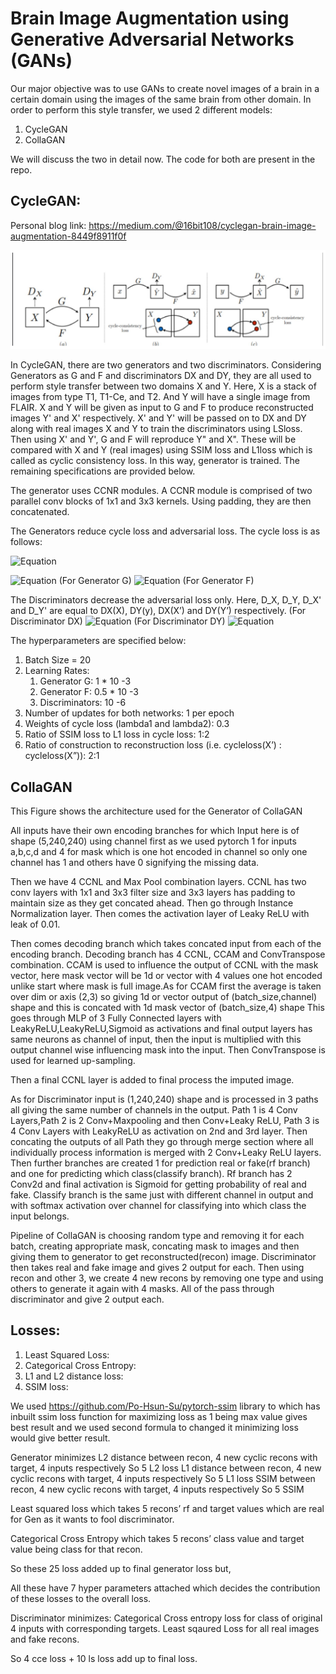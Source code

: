 # Brain Image Augmentation using Generative Adversarial Networks (GANs)

Our major objective was to use GANs to create novel images of a brain in a certain domain using the images of the same brain from other domain. In order to perform this style transfer, we used 2 different models:
1. CycleGAN
2. CollaGAN

We will discuss the two in detail now. The code for both are present in the repo.

## CycleGAN: 
Personal blog link: https://medium.com/@16bit108/cyclegan-brain-image-augmentation-8449f8911f0f

![Image CycleGAN Architecture](./img/cyclegan_arch.png)

In CycleGAN, there are two generators and two discriminators. Considering Generators as G and F and discriminators DX and DY, they are all used to perform style transfer between two domains X and Y. Here, X is a stack of images from type T1, T1-Ce, and T2. And Y will have a single image from FLAIR. X and Y will be given as input to G and F to produce reconstructed images Y' and X' respectively. X' and Y' will be passed on to DX and DY along with real images X and Y to train the discriminators using LSloss. Then using X' and Y', G and F will reproduce Y" and X". These will be compared with X and Y (real images) using SSIM loss and L1loss which is called as cyclic consistency loss. In this way, generator is trained. The remaining specifications are provided below.

The generator uses CCNR modules. A CCNR module is comprised of two parallel conv blocks of 1x1 and 3x3 kernels. Using padding, they are then concatenated.

The Generators reduce cycle loss and adversarial loss. The cycle loss is as follows:

  ![Equation](https://latex.codecogs.com/png.latex?cycle\\_loss=2*L1(X,X'')+2*L1(Y,Y'')+SSIM(Y,Y'')+SSIM(X,X'')+2(2*L1(X,X')+2*L1(Y,Y')+SSIM(Y,Y')+SSIM(X,X')))

  ![Equation](https://latex.codecogs.com/png.latex?adversarial\\_loss=LSLoss(D(X'),1)) (For Generator G)
  ![Equation](https://latex.codecogs.com/png.latex?adversarial\\_loss=LSLoss(D(Y'),1)) (For Generator F)

The Discriminators decrease the adversarial loss only. Here, D_X, D_Y, D_X' and D_Y' are equal to DX(X), DY(y), DX(X’) and DY(Y’) respectively. 
  (For Discriminator DX)
  ![Equation](https://latex.codecogs.com/png.latex?adversarial\\_loss=LSLoss(D_X,1)+LSLoss(D_X',0)) 
  (For Discriminator DY)
  ![Equation](https://latex.codecogs.com/png.latex?adversarial\\_loss=LSLoss(D_Y,1)+LSLoss(D_Y',0)) 

The hyperparameters are specified below:
1. Batch Size = 20
2. Learning Rates:
   1. Generator G: 1 * 10 -3
   2. Generator F: 0.5 * 10 -3
   3. Discriminators: 10 -6
3. Number of updates for both networks: 1 per epoch
4. Weights of cycle loss (lambda1 and lambda2): 0.3
5. Ratio of SSIM loss to L1 loss in cycle loss: 1:2
6. Ratio of construction to reconstruction loss (i.e. cycleloss(X’) : cycleloss(X”)): 2:1

## CollaGAN

This Figure shows the architecture used for the Generator of CollaGAN

All inputs have their own encoding branches for which Input here is of shape (5,240,240) using channel first as we used pytorch 1 for inputs a,b,c,d and 4 for mask which is one hot encoded in channel so only one channel has 1 and others have 0 signifying the missing data.

Then we have 4 CCNL and Max Pool combination layers. CCNL has two conv layers with 1x1 and 3x3 filter size and 3x3 layers has padding to maintain size as they get concated ahead. Then go through Instance Normalization layer. Then comes the activation layer of Leaky ReLU with leak of 0.01.

Then comes decoding branch which takes concated input from each of the encoding branch. Decoding branch has 4 CCNL, CCAM and ConvTranspose combination. CCAM is used to influence the output of CCNL with the mask vector, here mask vector will be 1d or vector with 4 values one hot encoded unlike start where mask is full image.As for CCAM first the average is taken over dim or axis (2,3) so giving 1d or vector output of (batch_size,channel) shape and this is concated with 1d mask vector of (batch_size,4) shape This goes through MLP of 3 Fully Connected layers with LeakyReLU,LeakyReLU,Sigmoid as activations and final output layers has same neurons as channel of input, then the input is multiplied with this output channel wise influencing mask into the input. Then ConvTranspose is used for learned up-sampling.

Then a final CCNL layer is added to final process the imputed image.

As for Discriminator input is (1,240,240) shape and is processed in 3 paths all giving the same number of channels in the output. Path 1 is 4 Conv Layers,Path 2 is 2 Conv+Maxpooling and then Conv+Leaky ReLU, Path 3 is 4 Conv Layers with LeakyReLU as activation on 2nd and 3rd layer. Then concating the outputs of all Path they go through merge section where all individually process information is merged with 2 Conv+Leaky ReLU layers. Then further branches are created 1 for prediction real or fake(rf branch) and one for predicting which class(classify branch). Rf branch has 2 Conv2d and final activation is Sigmoid for getting probability of real and fake. Classify branch is the same just with different channel in output and with softmax activation over channel for classifying into which class the input belongs.

Pipeline of CollaGAN is choosing random type and removing it for each batch, creating appropriate mask, concating mask to images and then giving them to generator to get reconstructed(recon) image. Discriminator then takes real and fake image and gives 2 output for each. Then using recon and other 3, we create 4 new recons by removing one type and using others to generate it again with 4 masks. All of the pass through discriminator and give 2 output each.

## Losses:
1. Least Squared Loss:
2. Categorical Cross Entropy:
3. L1 and L2 distance loss:
4. SSIM loss:

We used https://github.com/Po-Hsun-Su/pytorch-ssim library to which has inbuilt ssim loss function for maximizing loss as 1 being max value gives best result and we used second formula to changed it minimizing loss would give better result. 

Generator minimizes
L2 distance between recon, 4 new cyclic recons with target, 4 inputs respectively
So 5 L2 loss
L1 distance between recon, 4 new cyclic recons with target, 4 inputs respectively
So 5 L1 loss
SSIM between recon, 4 new cyclic recons with target, 4 inputs respectively
So 5 SSIM

Least squared loss which takes 5 recons’ rf and target values which are real for Gen as it wants to fool discriminator.

Categorical Cross Entropy which takes 5 recons’ class value and target value being class for that recon.

So these 25 loss added up to final generator loss but,

All these have 7 hyper parameters attached which decides the contribution of these losses to the overall loss.

Discriminator minimizes:
Categorical Cross entropy loss for class of original 4 inputs with corresponding targets. Least sqaured Loss for all real images and fake recons.

So 4 cce loss + 10 ls loss add up to final loss.
